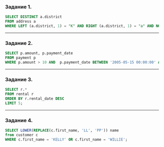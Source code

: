 ### Задание 1.

<!-- ![](/Database/img/sql_1jpg.png) -->

```sql
SELECT DISTINCT a.district
FROM address a 
WHERE LEFT (a.district, 1) = "K" AND RIGHT (a.district, 1) = "a" AND NOT INSTR(a.district, ' ');
``` 
---
### Задание 2.

```sql
SELECT p.amount, p.payment_date 
FROM payment p 
WHERE p.amount > 10 AND  p.payment_date BETWEEN '2005-05-15 00:00:00' AND '2005-06-19 00:00:00';
```

---
### Задание 3.

```sql
SELECT r.* 
FROM rental r
ORDER BY r.rental_date DESC  
LIMIT 5;
```

---
### Задание 4.

```sql
SELECT LOWER(REPLACE(c.first_name, 'LL', 'PP')) name 
from customer c 
WHERE c.first_name = 'KELLY' OR c.first_name = 'WILLIE';
```


